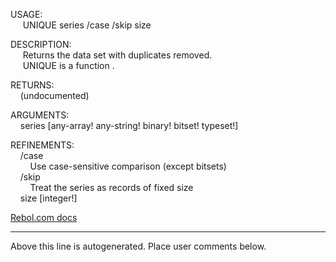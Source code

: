 USAGE:  
&nbsp;&nbsp;&nbsp;&nbsp;&nbsp;UNIQUE&nbsp;series&nbsp;/case&nbsp;/skip&nbsp;size  
  
DESCRIPTION:  
&nbsp;&nbsp;&nbsp;&nbsp;&nbsp;Returns&nbsp;the&nbsp;data&nbsp;set&nbsp;with&nbsp;duplicates&nbsp;removed.  
&nbsp;&nbsp;&nbsp;&nbsp;&nbsp;UNIQUE&nbsp;is&nbsp;a&nbsp;function&nbsp;.  
  
RETURNS:  
&nbsp;&nbsp;&nbsp;&nbsp;(undocumented)  
  
ARGUMENTS:  
&nbsp;&nbsp;&nbsp;&nbsp;series&nbsp;[any-array!&nbsp;any-string!&nbsp;binary!&nbsp;bitset!&nbsp;typeset!]  
  
REFINEMENTS:  
&nbsp;&nbsp;&nbsp;&nbsp;/case  
&nbsp;&nbsp;&nbsp;&nbsp;&nbsp;&nbsp;&nbsp;&nbsp;Use&nbsp;case-sensitive&nbsp;comparison&nbsp;(except&nbsp;bitsets)  
&nbsp;&nbsp;&nbsp;&nbsp;/skip  
&nbsp;&nbsp;&nbsp;&nbsp;&nbsp;&nbsp;&nbsp;&nbsp;Treat&nbsp;the&nbsp;series&nbsp;as&nbsp;records&nbsp;of&nbsp;fixed&nbsp;size  
&nbsp;&nbsp;&nbsp;&nbsp;size&nbsp;[integer!]  

[Rebol.com docs](http://www.rebol.com/r3/docs/functions/unique.html)
___
Above this line is autogenerated. Place user comments below.